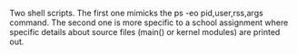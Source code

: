 Two shell scripts. The first one mimicks the ps -eo pid,user,rss,args command. The second one is more specific to a school assignment where specific details about source files (main() or kernel modules) are printed out. 
